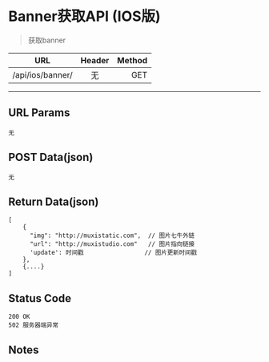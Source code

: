 # Banner获取API (IOS版)

> 获取banner

| URL |  Header | Method |
| ------------- |:-------------:| -----:|
| /api/ios/banner/ | 无 | GET |

<hr/>

## URL Params

    无

## POST Data(json)

    无

## Return Data(json)

    [
        {
          "img": "http://muxistatic.com",  // 图片七牛外链
          "url": "http://muxistudio.com"   // 图片指向链接
          'update': 时间戳                 // 图片更新时间戳
        },
        {....}
    ]

## Status Code

    200 OK
    502 服务器端异常

## Notes
